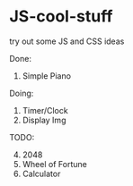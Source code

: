 # JS-cool-stuff
try out some JS and CSS ideas

Done:

1. Simple Piano

Doing:

1. Timer/Clock
3. Display Img

TODO:

4. 2048
4. Wheel of Fortune
5. Calculator


